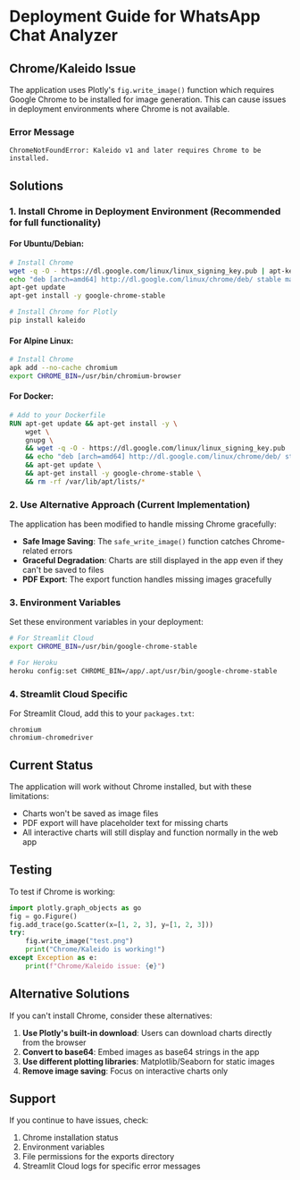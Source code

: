 # Deployment Guide for WhatsApp Chat Analyzer

## Chrome/Kaleido Issue

The application uses Plotly's `fig.write_image()` function which requires Google Chrome to be installed for image generation. This can cause issues in deployment environments where Chrome is not available.

### Error Message
```
ChromeNotFoundError: Kaleido v1 and later requires Chrome to be installed.
```

## Solutions

### 1. Install Chrome in Deployment Environment (Recommended for full functionality)

#### For Ubuntu/Debian:
```bash
# Install Chrome
wget -q -O - https://dl.google.com/linux/linux_signing_key.pub | apt-key add -
echo "deb [arch=amd64] http://dl.google.com/linux/chrome/deb/ stable main" >> /etc/apt/sources.list.d/google-chrome.list
apt-get update
apt-get install -y google-chrome-stable

# Install Chrome for Plotly
pip install kaleido
```

#### For Alpine Linux:
```bash
# Install Chrome
apk add --no-cache chromium
export CHROME_BIN=/usr/bin/chromium-browser
```

#### For Docker:
```dockerfile
# Add to your Dockerfile
RUN apt-get update && apt-get install -y \
    wget \
    gnupg \
    && wget -q -O - https://dl.google.com/linux/linux_signing_key.pub | apt-key add - \
    && echo "deb [arch=amd64] http://dl.google.com/linux/chrome/deb/ stable main" >> /etc/apt/sources.list.d/google-chrome.list \
    && apt-get update \
    && apt-get install -y google-chrome-stable \
    && rm -rf /var/lib/apt/lists/*
```

### 2. Use Alternative Approach (Current Implementation)

The application has been modified to handle missing Chrome gracefully:

- **Safe Image Saving**: The `safe_write_image()` function catches Chrome-related errors
- **Graceful Degradation**: Charts are still displayed in the app even if they can't be saved to files
- **PDF Export**: The export function handles missing images gracefully

### 3. Environment Variables

Set these environment variables in your deployment:

```bash
# For Streamlit Cloud
export CHROME_BIN=/usr/bin/google-chrome-stable

# For Heroku
heroku config:set CHROME_BIN=/app/.apt/usr/bin/google-chrome-stable
```

### 4. Streamlit Cloud Specific

For Streamlit Cloud, add this to your `packages.txt`:
```
chromium
chromium-chromedriver
```

## Current Status

The application will work without Chrome installed, but with these limitations:
- Charts won't be saved as image files
- PDF export will have placeholder text for missing charts
- All interactive charts will still display and function normally in the web app

## Testing

To test if Chrome is working:
```python
import plotly.graph_objects as go
fig = go.Figure()
fig.add_trace(go.Scatter(x=[1, 2, 3], y=[1, 2, 3]))
try:
    fig.write_image("test.png")
    print("Chrome/Kaleido is working!")
except Exception as e:
    print(f"Chrome/Kaleido issue: {e}")
```

## Alternative Solutions

If you can't install Chrome, consider these alternatives:

1. **Use Plotly's built-in download**: Users can download charts directly from the browser
2. **Convert to base64**: Embed images as base64 strings in the app
3. **Use different plotting libraries**: Matplotlib/Seaborn for static images
4. **Remove image saving**: Focus on interactive charts only

## Support

If you continue to have issues, check:
1. Chrome installation status
2. Environment variables
3. File permissions for the exports directory
4. Streamlit Cloud logs for specific error messages 